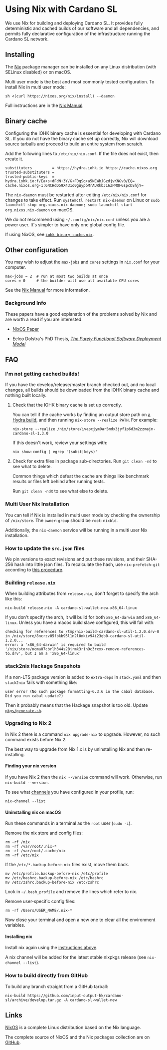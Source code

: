# Using Nix with Cardano SL

We use Nix for building and deploying Cardano SL. It provides fully
deterministic and cached builds of our software and all dependencies,
and permits fully declarative configuration of the infrastructure
running the Cardano SL network.

## Installing

The [Nix](https://nixos.org/nix/) package manager can be installed on
any Linux distribution (with SELinux disabled) or on macOS.

Multi user mode is the best and most commonly tested configuration. To
install Nix in multi user mode:

    sh <(curl https://nixos.org/nix/install) --daemon

Full instructions are in the
[Nix Manual](https://nixos.org/nix/manual/#ch-installing-binary).

## Binary cache

Configuring the IOHK binary cache is essential for developing with
Cardano SL. If you do not have the binary cache set up correctly, Nix
will download source tarballs and proceed to build an entire system
from scratch.

Add the following lines to `/etc/nix/nix.conf`. If the file does not
exist, then create it.

    substituters         = https://hydra.iohk.io https://cache.nixos.org
    trusted-substituters =
    trusted-public-keys  = hydra.iohk.io:f/Ea+s+dFdN+3Y/G+FDgSq+a5NEWhJGzdjvKNGv0/EQ= cache.nixos.org-1:6NCHdD59X431o0gWypbMrAURkbJ16ZPMQFGspcDShjY=

The `nix-daemon` must be restarted after editing `/etc/nix/nix.conf`
for changes to take effect. Run `systemctl restart nix-daemon` on Linux
or `sudo launchctl stop org.nixos.nix-daemon; sudo launchctl start
org.nixos.nix-daemon` on macOS.

We do not recommend using `~/.config/nix/nix.conf` unless you are a
power user. It's simpler to have only one global config file.

If using NixOS, see [`iohk-binary-cache.nix`](../nix/iohk-binary-cache.nix).

## Other configuration

You may wish to adjust the `max-jobs` and `cores` settings in
`nix.conf` for your computer.

    max-jobs = 2  # run at most two builds at once
    cores = 0     # the builder will use all available CPU cores

See the [Nix Manual](https://nixos.org/nix/manual/#ch-files) for more
information.


### Background Info

These papers have a good explanation of the problems solved by Nix and
are worth a read if you are interested.

 * [NixOS Paper](https://nixos.org/~eelco/pubs/nixos-jfp-final.pdf)

 * Eelco Dolstra's PhD Thesis,
   [_The Purely Functional Software Deployment Model_](https://nixos.org/~eelco/pubs/phd-thesis.pdf)


## FAQ

### I'm not getting cached builds!

If you have the develop/release/master branch checked out, and no
local changes, all builds should be downloaded from the IOHK binary
cache and nothing built locally.

1. Check that the IOHK binary cache is set up correctly.

   You can tell if the cache works by finding an output store path on
   [a Hydra build](https://hydra.iohk.io/job/serokell/cardano-sl/cardano-sl.x86_64-linux/latest#tabs-details),
   and then running `nix-store --realize PATH`. For example:

   ```
   nix-store --realize /nix/store/ivapcjym0ar5mdx3jyf1p6d3m2zzmajn-cardano-sl-1.3.0
   ```

   If this doesn't work, review your settings with:

   ```
   nix show-config | egrep '(subst|keys)'
   ```

2. Check for extra files in package sub-directories. Run `git clean
   -nd` to see what to delete.

   Common things which defeat the cache are things like benchmark
   results or files left behind after running tests.

   Run `git clean -ndX` to see what else to delete.

### Multi User Nix Installation

You can tell if Nix is installed in multi user mode by checking the
ownership of `/nix/store`. The `owner:group` should be `root:nixbld`.

Additionally, the `nix-daemon` service will be running in a multi user
Nix installation.


### How to update the `src.json` files

We pin versions to exact revisions and put these revisions, and their
SHA-256 hash into little json files. To recalculate the hash, use
`nix-prefetch-git` according to
[this procedure](https://github.com/input-output-hk/internal-documentation/wiki/Daedalus#q-how-to-change-cardano-sl-version-for-daedalus).

### Building `release.nix`

When building attributes from `release.nix`, don't forget to specify
the arch like this:

    nix-build release.nix -A cardano-sl-wallet-new.x86_64-linux

If you don't specify the arch, it will build for both `x86_64-darwin`
and `x86_64-linux`. Unless you have a macos build slave configured,
this will fail with:

    checking for references to /tmp/nix-build-cardano-sl-util-1.2.0.drv-0 in /nix/store/8ncrzv05fbkb95l1n2l0mkiv94i23qb0-cardano-sl-util-1.2.0...
    error: a 'x86_64-darwin' is required to build '/nix/store/ncma07cbrlh344s28jrmk3r1n9c3rxxx-remove-references-to.drv', but I am a 'x86_64-linux'

### stack2nix Hackage Snapshots

If a non-LTS package version is added to `extra-deps` in `stack.yaml`
and then `stack2nix` fails with something like:

    user error (No such package formatting-6.3.6 in the cabal database. Did you run cabal update?)

Then it probably means that the Hackage snapshot is too old. Update
[`pkgs/generate.sh`](https://github.com/input-output-hk/cardano-sl/blob/develop/pkgs/generate.sh).

### Upgrading to Nix 2

In Nix 2 there is a command `nix upgrade-nix` to upgrade. However, no
such command exists before Nix 2.

The best way to upgrade from Nix 1.x is by uninstalling Nix and then
re-installing.

#### Finding your nix version

If you have Nix 2 then the `nix --version` command will
work. Otherwise, run `nix-build --version`.

To see what [channels](https://nixos.org/nix/manual/#sec-channels) you
have configured in your profile, run:

    nix-channel --list

#### Uninstalling nix on macOS

Run these commands in a terminal as the `root` user (`sudo -i`).

Remove the nix store and config files:

    rm -rf /nix
    rm -rf /var/root/.nix-*
    rm -rf /var/root/.cache/nix
    rm -rf /etc/nix

If the `/etc/*.backup-before-nix` files exist, move them back.

    mv /etc/profile.backup-before-nix /etc/profile
    mv /etc/bashrc.backup-before-nix /etc/bashrc
    mv /etc/zshrc.backup-before-nix /etc/zshrc

Look in `~/.bash_profile` and remove the lines which refer to nix.

Remove user-specific config files:

    rm -rf /Users/USER_NAME/.nix-*

Now close your terminal and open a new one to clear all the
environment variables.

#### Installing nix

Install nix again using the [instructions above](#installing).

A nix channel will be added for the latest stable nixpkgs release (see
`nix-channel --list`).


### How to build directly from GitHub

To build any branch straight from a GitHub tarball:

    nix-build https://github.com/input-output-hk/cardano-sl/archive/develop.tar.gz -A cardano-sl-wallet-new


## Links

[NixOS](https://nixos.org/) is a complete Linux distribution based on
the Nix language.

The complete source of NixOS and the Nix packages collection are on
[GitHub](https://github.com/NixOS/nixpkgs).
